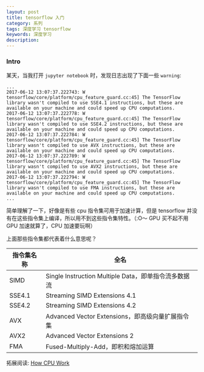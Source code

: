 ```yaml
---
layout: post
title: tensorflow 入门
category: 系列
tags: 深度学习 tensorflow
keywords: 深度学习
description:
---
```


### Intro

某天，当我打开 `jupyter notebook` 时，发现日志出现了下面一些 `warning`:

```shell
...
2017-06-12 13:07:37.222743: W tensorflow/core/platform/cpu_feature_guard.cc:45] The TensorFlow library wasn't compiled to use SSE4.1 instructions, but these are available on your machine and could speed up CPU computations.
2017-06-12 13:07:37.222778: W tensorflow/core/platform/cpu_feature_guard.cc:45] The TensorFlow library wasn't compiled to use SSE4.2 instructions, but these are available on your machine and could speed up CPU computations.
2017-06-12 13:07:37.222784: W tensorflow/core/platform/cpu_feature_guard.cc:45] The TensorFlow library wasn't compiled to use AVX instructions, but these are available on your machine and could speed up CPU computations.
2017-06-12 13:07:37.222789: W tensorflow/core/platform/cpu_feature_guard.cc:45] The TensorFlow library wasn't compiled to use AVX2 instructions, but these are available on your machine and could speed up CPU computations.
2017-06-12 13:07:37.222794: W tensorflow/core/platform/cpu_feature_guard.cc:45] The TensorFlow library wasn't compiled to use FMA instructions, but these are available on your machine and could speed up CPU computations.
...
```

简单理解了一下，好像是有些 cpu 指令集可用于加速计算，但是 tensorflow 并没有在这些指令集上编译，所以用不到这些指令集特性。（:O～ GPU 买不起不用 GPU 加速就算了，CPU 加速要玩啊）

上面那些指令集都代表着什么意思呢？

指令集名称|全名
--------|----
SIMD|Single Instruction Multiple Data，即单指令流多数据流
SSE4.1|Streaming SIMD Extensions 4.1
SSE4.2|Streaming SIMD Extensions 4.2
AVX|Advanced Vector Extensions，即高级向量扩展指令集
AVX2|Advanced Vector Extensions 2
FMA|Fused-Multiply-Add，即积和熔加运算

拓展阅读: [How CPU Work](http://www.hardwaresecrets.com/how-a-cpu-works/)